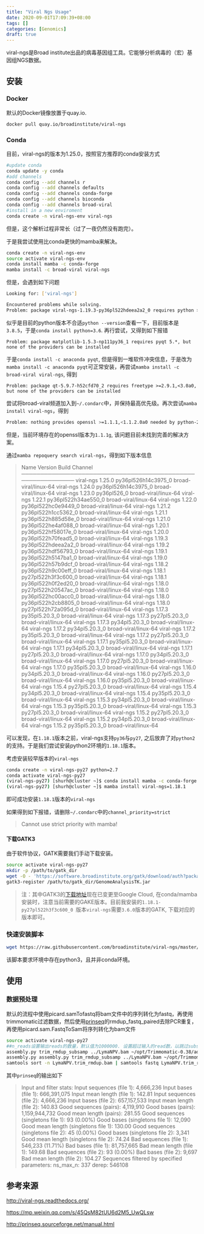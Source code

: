 ```yaml
---
title: "Viral Ngs Usage"
date: 2020-09-01T17:09:39+08:00
tags: []
categories: [Genomics]
draft: true
---
```


viral-ngs是Broad institute出品的病毒基因组工具。它能够分析病毒的（宏）基因组NGS数据。

<!-- more -->

## 安装

### Docker

默认的Docker镜像放置于quay.io.

```bash
docker pull quay.io/broadinstitute/viral-ngs
```

### Conda

目前，viral-ngs的版本为1.25.0，按照官方推荐的conda安装方式

```bash
#update conda
conda update -y conda
#add channels
conda config --add channels r
conda config --add channels defaults
conda config --add channels conda-forge
conda config --add channels bioconda
conda config --add channels broad-viral
#install in a new enviroment
conda create -n viral-ngs-env viral-ngs
```

但是，这个解析过程非常长（过了一夜仍然没有跑完）。

于是我尝试使用比conda更快的mamba来解决。

```bash
conda create -n viral-ngs-env
source activate viral-ngs-env
conda install mamba -c conda-forge
mamba install -c broad-viral viral-ngs
```

但是，会遇到如下问题

```bash
Looking for: ['viral-ngs']

Encountered problems while solving.
Problem: package viral-ngs-1.19.3-py36pl522hdeea2a2_0 requires python >=3.6,<3.7.0a0, but none of the providers can be installed
```

似乎是目前的python版本不合适`python --version`查看一下，目前版本是`3.8.5`，于是`conda install python=3.6`. 再行尝试，又得到如下报错

```
Problem: package matplotlib-1.5.3-np111py36_1 requires pyqt 5.*, but none of the providers can be installed
```

于是`conda install -c anaconda pyqt`, 但是得到一堆软件冲突信息，于是改为`mamba install -c anaconda pyqt`可正常安装，再尝试`mamba install -c broad-viral viral-ngs`, 得到

```
Problem: package qt-5.9.7-h52cfd70_2 requires freetype >=2.9.1,<3.0a0, but none of the providers can be installed
```

尝试将broad-viral频道加入到`~/.condarc`中，并保持最高优先级。再次尝试`mamba install viral-ngs`，得到

```bash
Problem: nothing provides openssl >=1.1.1,<1.1.2.0a0 needed by python-2.7.15-h9bab390_2
```

但是，当前环境存在的openssl版本为`1.1.1g`, 该问题目前未找到完善的解决方案。

通过`mamba repoquery search viral-ngs`，得到如下版本信息

>Name      Version Build               Channel
>────────────────────────────────────────────────────────────
> viral-ngs 1.25.0  py36pl526h14c3975_0 broad-viral/linux-64
> viral-ngs 1.24.0  py36pl526h14c3975_0 broad-viral/linux-64
> viral-ngs 1.23.0  py36pl526_0         broad-viral/linux-64
> viral-ngs 1.22.1  py36pl522h34ae550_0 broad-viral/linux-64
> viral-ngs 1.22.0  py36pl522hc0e9449_0 broad-viral/linux-64
> viral-ngs 1.21.2  py36pl522h1cc5362_0 broad-viral/linux-64
> viral-ngs 1.21.1  py36pl522h885d58e_0 broad-viral/linux-64
> viral-ngs 1.21.0  py36pl522he4af088_0 broad-viral/linux-64
> viral-ngs 1.20.1  py36pl522hf58017e_0 broad-viral/linux-64
> viral-ngs 1.20.0  py36pl522h70fead5_0 broad-viral/linux-64
> viral-ngs 1.19.3  py36pl522hdeea2a2_0 broad-viral/linux-64
> viral-ngs 1.19.2  py36pl522hdf56793_0 broad-viral/linux-64
> viral-ngs 1.19.1  py36pl522h5147ba1_0 broad-viral/linux-64
> viral-ngs 1.19.0  py36pl522h57b9dcf_0 broad-viral/linux-64
> viral-ngs 1.18.2  py36pl522h9c00eff_0 broad-viral/linux-64
> viral-ngs 1.18.1  py27pl522h3f3c600_0 broad-viral/linux-64
> viral-ngs 1.18.1  py36pl522h0f2ed20_0 broad-viral/linux-64
> viral-ngs 1.18.0  py27pl522h20547ac_0 broad-viral/linux-64
> viral-ngs 1.18.0  py36pl522hc00acc0_0 broad-viral/linux-64
> viral-ngs 1.18.0  py36pl522h2cb8805_0 broad-viral/linux-64
> viral-ngs 1.18.0  py27pl522h72a095d_0 broad-viral/linux-64
> viral-ngs 1.17.3  py35pl5.20.3_0      broad-viral/linux-64
> viral-ngs 1.17.3  py27pl5.20.3_0      broad-viral/linux-64
> viral-ngs 1.17.3  py34pl5.20.3_0      broad-viral/linux-64
> viral-ngs 1.17.2  py34pl5.20.3_0      broad-viral/linux-64
> viral-ngs 1.17.2  py35pl5.20.3_0      broad-viral/linux-64
> viral-ngs 1.17.2  py27pl5.20.3_0      broad-viral/linux-64
> viral-ngs 1.17.1  py35pl5.20.3_0      broad-viral/linux-64
> viral-ngs 1.17.1  py34pl5.20.3_0      broad-viral/linux-64
> viral-ngs 1.17.1  py27pl5.20.3_0      broad-viral/linux-64
> viral-ngs 1.17.0  py34pl5.20.3_0      broad-viral/linux-64
> viral-ngs 1.17.0  py27pl5.20.3_0      broad-viral/linux-64
> viral-ngs 1.17.0  py35pl5.20.3_0      broad-viral/linux-64
> viral-ngs 1.16.0  py34pl5.20.3_0      broad-viral/linux-64
> viral-ngs 1.16.0  py27pl5.20.3_0      broad-viral/linux-64
> viral-ngs 1.16.0  py35pl5.20.3_0      broad-viral/linux-64
> viral-ngs 1.15.4  py27pl5.20.3_0      broad-viral/linux-64
> viral-ngs 1.15.4  py34pl5.20.3_0      broad-viral/linux-64
> viral-ngs 1.15.4  py35pl5.20.3_0      broad-viral/linux-64
> viral-ngs 1.15.3  py34pl5.20.3_0      broad-viral/linux-64
> viral-ngs 1.15.3  py35pl5.20.3_0      broad-viral/linux-64
> viral-ngs 1.15.3  py27pl5.20.3_0      broad-viral/linux-64
> viral-ngs 1.15.2  py27pl5.20.3_0      broad-viral/linux-64
> viral-ngs 1.15.2  py34pl5.20.3_0      broad-viral/linux-64
> viral-ngs 1.15.2  py35pl5.20.3_0      broad-viral/linux-64

可以发现，在`1.18.1`版本之前，viral-ngs支持`py36`与`py27`, 之后放弃了对`python2`的支持。于是我们尝试安装python2环境的`1.18.1`版本。

考虑安装较早版本的`viral-ngs`

```bash
conda create -n viral-ngs-py27 python=2.7
conda activate viral-ngs-py27
(viral-ngs-py27) [shurh@cluster ~]$ conda install mamba -c conda-forge
(viral-ngs-py27) [shurh@cluster ~]$ mamba install viral-ngs=1.18.1
```

即可成功安装`1.18.1`版本的`viral-ngs`

如果得到如下报错，请删除`~/.condarc`中的`channel_priority=strict`

> Cannot use strict priority with mamba!

#### 下载GATK3

由于软件协议，GATK需要我们手动下载安装。

```bash
source activate viral-ngs-py27
mkdir -p /path/to/gatk_dir
wget -O - 'https://software.broadinstitute.org/gatk/download/auth?package=GATK-archive&version=3.6-0-g89b7209' | tar -xjvC /path/to/gatk_dir
gatk3-register /path/to/gatk_dir/GenomeAnalysisTK.jar
```

> 注：其中GATK3的[下载地址](https://console.cloud.google.com/storage/browser/gatk-software/package-archive/gatk)现在已变更至Google Cloud, 在conda/mamba安装时，注意当前需要的GAKE版本。目前我安装的`1.18.1-py27pl522h3f3c600_0 `版本`viral-ngs`需要`3.6.0`版本的GATK, 下载对应的版本即可。

### 快速安装脚本

```bash
wget https://raw.githubusercontent.com/broadinstitute/viral-ngs/master/easy-deploy-script/easy-deploy-viral-ngs.sh && chmod a+x ./easy-deploy-viral-ngs.sh && ./easy-deploy-viral-ngs.sh setup
```

该脚本要求环境中存在python3，且并非conda环境。

## 使用

### 数据预处理

默认的流程中使用picard.samTofastq将bam文件中的序列转化为fastq，再使用trimmomatic过滤数据，然后使用[prinseq](http://prinseq.sourceforge.net/manual.html)的rmdup_fastq_paired去除PCR重复，再使用picard.sam.FastqToSam将序列转化为bam文件

```bash
source activate viral-ngs-py27
##n_reads设置输出reads的数量，默认值为1000000. 设置超过输入的read数，以跳过subsamp
assembly.py trim_rmdup_subsamp ../LymaNPV.bam ~/opt/Trimmomatic-0.38/adapters/TruSeq3-PE-2.fa LymaNPV.trim_rmdup.bam --n_reads 10000000
assembly.py assembly.py trim_rmdup_subsamp ../LymaNPV.bam ~/opt/Trimmomatic-0.38/adapters/TruSeq3-PE-2.fa LymaNPV.trim_rmdup_subsamp.bam --n_reads 1000000
samtools sort -n LymaNPV.trim_rmdup.bam | samtools fastq LymaNPV.trim_rmdup.bam -1 LymaNPV.trim_rmdup.1.fastq -2 LymaNPV.trim_rmdup.2.fastq -s LymaNPV.singleton.fastq
```

其中`prinseq`的输出如下

>Input and filter stats:
>        Input sequences (file 1): 4,666,236
>        Input bases (file 1): 666,391,075
>        Input mean length (file 1): 142.81
>        Input sequences (file 2): 4,666,236
>        Input bases (file 2): 657,157,533
>        Input mean length (file 2): 140.83
>        Good sequences (pairs): 4,119,910
>        Good bases (pairs): 1,159,944,732
>        Good mean length (pairs): 281.55
>        Good sequences (singletons file 1): 93 (0.00%)
>        Good bases (singletons file 1): 12,090
>        Good mean length (singletons file 1): 130.00
>        Good sequences (singletons file 2): 45 (0.00%)
>        Good bases (singletons file 2): 3,341
>        Good mean length (singletons file 2): 74.24
>        Bad sequences (file 1): 546,233 (11.71%)
>        Bad bases (file 1): 81,757,665
>        Bad mean length (file 1): 149.68
>        Bad sequences (file 2): 93 (0.00%)
>        Bad bases (file 2): 9,697
>        Bad mean length (file 2): 104.27
>        Sequences filtered by specified parameters:
>        ns_max_n: 337
>        derep: 546108

## 参考来源

http://viral-ngs.readthedocs.org/

https://mp.weixin.qq.com/s/45QsM82tUU6d2M5_UwQLsw

http://prinseq.sourceforge.net/manual.html


